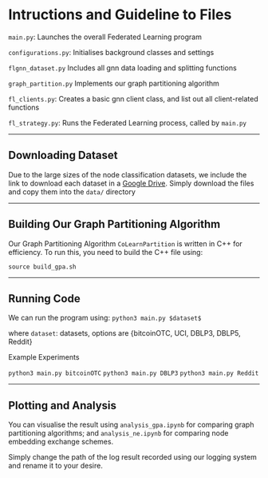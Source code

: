 # Intructions and Guideline to Files

`main.py`:
Launches the overall Federated Learning program

`configurations.py`:
Initialises background classes and settings

`flgnn_dataset.py`
Includes all gnn data loading and splitting functions

`graph_partition.py`
Implements our graph partitioning algorithm

`fl_clients.py`:
Creates a basic gnn client class, and list out all client-related functions

`fl_strategy.py`:
Runs the Federated Learning process, called by `main.py`

---

## Downloading Dataset

Due to the large sizes of the node classification datasets, we include the link to download each dataset in a [Google Drive](https://drive.google.com/drive/folders/19BWid2En9IWdzbPeZ3Tj29c4iDdXhtRV?usp=drive_link). Simply download the files and copy them into the `data/` directory

---

## Building Our Graph Partitioning Algorithm

Our Graph Partitioning Algorithm `CoLearnPartition` is written in C++ for efficiency. To run this, you need to build the C++ file using:

```
source build_gpa.sh
```

---

## Running Code

We can run the program using:
`python3 main.py $dataset$`

where
`dataset`:  datasets, options are {bitcoinOTC, UCI, DBLP3, DBLP5, Reddit}

Example Experiments

`python3 main.py bitcoinOTC`
`python3 main.py DBLP3`
`python3 main.py Reddit`

---

## Plotting and Analysis

You can visualise the result using `analysis_gpa.ipynb` for comparing graph partitioning algorithms; and `analysis_ne.ipynb` for comparing node embedding exchange schemes.

Simply change the path of the log result recorded using our logging system and rename it to your desire.
